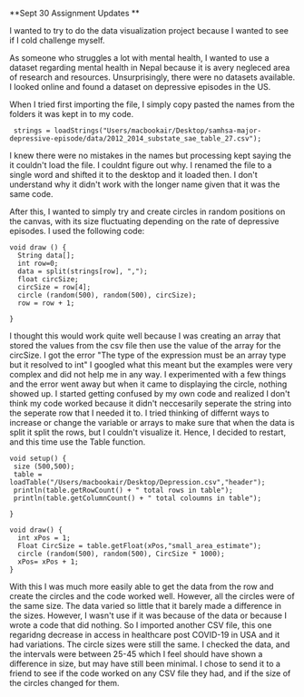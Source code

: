 **Sept 30 Assignment Updates **

I wanted to try to do the data visualization project because I wanted to see if I cold challenge myself. 

As someone who struggles a lot with mental health, I wanted to use a dataset regarding mental health in Nepal because it is avery negleced area of research and resources. Unsurprisingly, there were no datasets available. I looked online and found a dataset on depressive episodes in the US. 

When I tried first importing the file, I simply copy pasted the names from the folders it was kept in to my code. 

```
 strings = loadStrings("Users/macbookair/Desktop/samhsa-major-depressive-episode/data/2012_2014_substate_sae_table_27.csv");
```
I knew there were no mistakes in the names but processing kept saying the it couldn't load the file. I couldnt figure out why. I renamed the file to a single word and shifted it to the desktop and it loaded then. I don't understand why it didn't work with the longer name given that it was the same code.  


After this, I wanted to simply try and create circles in random positions on the canvas, with its size fluctuating depending on the rate of depressive episodes. I used the following code: 
```
void draw () {
  String data[];
  int row=0;
  data = split(strings[row], ","); 
  float circSize;
  circSize = row[4];
  circle (random(500), random(500), circSize); 
  row = row + 1;
  
}
```
I thought this would work quite well because I was creating an array that stored the values from the csv file then use the value of the array for the circSize. I got the error "The type of the expression must be an array type but it resolved to int" I googled what this meant but the examples were very complex and did not help me in any way. I experimented with a few things and the error went away but when it came to displaying the circle, nothing showed up. I started getting confused by my own code and realized I don't think my code worked because it didn't neccesarily seperate the string into the seperate row that I needed it to. I tried thinking of differnt ways to increase or change the variable or arrays to make sure that when the data is split it split the rows, but I couldn't visualize it. Hence, I decided to restart, and this time use the Table function. 

```
void setup() {
 size (500,500);
 table = loadTable("/Users/macbookair/Desktop/Depression.csv","header");
 println(table.getRowCount() + " total rows in table");
 println(table.getColumnCount() + " total coloumns in table");
 
}

void draw() {
  int xPos = 1;
  Float CircSize = table.getFloat(xPos,"small_area_estimate");
  circle (random(500), random(500), CircSize * 1000); 
  xPos= xPos + 1; 
}
```

With this I was much more easily able to get the data from the row and create the circles and the code worked well. However, all the circles were of the same size. The data varied so little that it barely made a difference in the sizes. However, I wasn't use if it was because of the data or because I wrote a code that did nothing. So I imported another CSV file, this one regaridng decrease in access in healthcare post COVID-19 in USA and it had variations. The circle sizes were still the same. I checked the data, and the intervals were between 25-45 which I feel should have shown a difference in size, but may have still been minimal. I chose to send it to a friend to see if the code worked on any CSV file they had, and if the size of the circles changed for them. 

